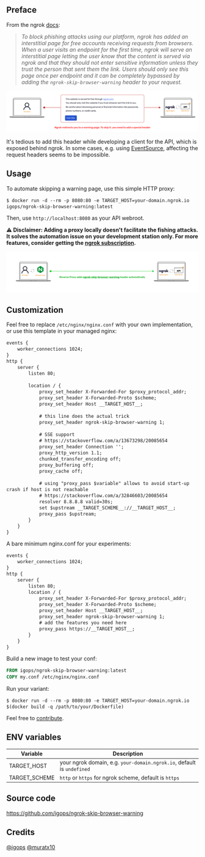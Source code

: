 ## Preface
From the ngrok [docs](https://ngrok.com/abuse):

> _To block phishing attacks using our platform, ngrok has added an interstitial page for free accounts receiving requests from browsers. When a user visits an endpoint for the first time, ngrok will serve an interstitial page letting the user know that the content is served via ngrok and that they should not enter sensitive information unless they trust the person that sent them the link. Users should only see this page once per endpoint and it can be completely bypassed by adding the `ngrok-skip-browser-warning` header to your request._

![proxy](https://raw.githubusercontent.com/igops/ngrok-skip-browser-warning/main/proxy-1.png)

It's tedious to add this header while developing a client for the API, which is exposed behind ngrok. In some cases, e.g. using [EventSource](https://developer.mozilla.org/en-US/docs/Web/API/EventSource), affecting the request headers seems to be impossible.

## Usage
To automate skipping a warning page, use this simple HTTP proxy:
```shell
$ docker run -d --rm -p 8080:80 -e TARGET_HOST=your-domain.ngrok.io igops/ngrok-skip-browser-warning:latest
```

Then, use `http://localhost:8080` as your API webroot.

**⚠️ Disclaimer: Adding a proxy locally doesn't facilitate the fishing attacks. It solves the automation issue on your development station only.
For more features, consider getting the [ngrok subscription](https://ngrok.com/pricing).**

![proxy](https://raw.githubusercontent.com/igops/ngrok-skip-browser-warning/main/proxy-2.png)

## Customization
Feel free to replace `/etc/nginx/nginx.conf` with your own implementation, or use this template in your managed nginx:
```nginx
events {
    worker_connections 1024;
}
http {
    server {
        listen 80;

        location / {
            proxy_set_header X-Forwarded-For $proxy_protocol_addr;
            proxy_set_header X-Forwarded-Proto $scheme;
            proxy_set_header Host __TARGET_HOST__;

            # this line does the actual trick
            proxy_set_header ngrok-skip-browser-warning 1;

            # SSE support
            # https://stackoverflow.com/a/13673298/20085654
            proxy_set_header Connection '';
            proxy_http_version 1.1;
            chunked_transfer_encoding off;
            proxy_buffering off;
            proxy_cache off;

            # using "proxy_pass $variable" allows to avoid start-up crash if host is not reachable
            # https://stackoverflow.com/a/32846603/20085654
            resolver 8.8.8.8 valid=30s;
            set $upstream __TARGET_SCHEME__://__TARGET_HOST__;
            proxy_pass $upstream;
        }
    }
}
```

A bare minimum nginx.conf for your experiments:
```nginx
events {
    worker_connections 1024;
}
http {
    server {
        listen 80;
        location / {
            proxy_set_header X-Forwarded-For $proxy_protocol_addr;
            proxy_set_header X-Forwarded-Proto $scheme;
            proxy_set_header Host __TARGET_HOST__;
            proxy_set_header ngrok-skip-browser-warning 1;
            # add the features you need here
            proxy_pass https://__TARGET_HOST__;
        }
    }
}
```

Build a new image to test your conf:
```Dockerfile
FROM igops/ngrok-skip-browser-warning:latest
COPY my.conf /etc/nginx/nginx.conf
```

Run your variant:
```shell
$ docker run -d --rm -p 8080:80 -e TARGET_HOST=your-domain.ngrok.io $(docker build -q /path/to/your/Dockerfile)
```

Feel free to [contribute](https://github.com/igops/ngrok-skip-browser-warning).

## ENV variables
| Variable                     | Description                                                                 |
| -----------------------------| --------------------------------------------------------------------------- |
| TARGET_HOST                  |  your ngrok domain, e.g. `your-domain.ngrok.io`, default is `undefined`     |
| TARGET_SCHEME                |  `http` or `https` for ngrok scheme, default is `https`                     |

## Source code
https://github.com/igops/ngrok-skip-browser-warning

## Credits
[@igops](https://github.com/igops)
[@muratx10](https://github.com/muratx10)
